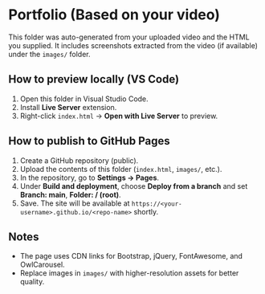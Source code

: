 # Portfolio (Based on your video)

This folder was auto-generated from your uploaded video and the HTML you supplied. It includes screenshots extracted from the video (if available) under the `images/` folder.

## How to preview locally (VS Code)
1. Open this folder in Visual Studio Code.
2. Install **Live Server** extension.
3. Right-click `index.html` → **Open with Live Server** to preview.

## How to publish to GitHub Pages
1. Create a GitHub repository (public).
2. Upload the contents of this folder (`index.html`, `images/`, etc.).
3. In the repository, go to **Settings → Pages**.
4. Under **Build and deployment**, choose **Deploy from a branch** and set **Branch: main**, **Folder: / (root)**.
5. Save. The site will be available at `https://<your-username>.github.io/<repo-name>` shortly.

## Notes
- The page uses CDN links for Bootstrap, jQuery, FontAwesome, and OwlCarousel.
- Replace images in `images/` with higher-resolution assets for better quality.
